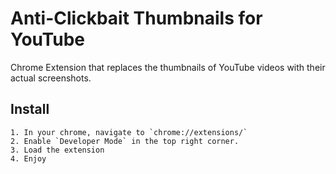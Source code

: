 # Anti-Clickbait Thumbnails for YouTube

Chrome Extension that replaces the thumbnails of YouTube videos with their actual screenshots.

## Install
    1. In your chrome, navigate to `chrome://extensions/`
    2. Enable `Developer Mode` in the top right corner.
    3. Load the extension
    4. Enjoy